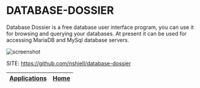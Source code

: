 # DATABASE-DOSSIER

 Database Dossier is a free database user interface program, you can  use it for browsing and querying your databases. At present it can  be used for accessing MariaDB and MySql database servers.
 
 ![screenshot](https://media.githubusercontent.com/media/nshiell/database-dossier/master/artwork/screenshot-kde.png)

 SITE: https://github.com/nshiell/database-dossier

 | [Applications](https://portable-linux-apps.github.io/apps.html) | [Home](https://portable-linux-apps.github.io)
 | --- | --- |
